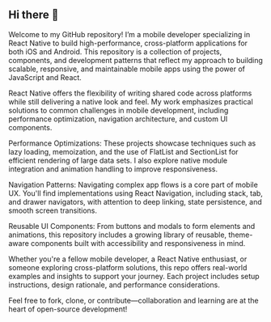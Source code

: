 ## Hi there 👋

Welcome to my GitHub repository! I’m a mobile developer specializing in React Native to build high-performance, cross-platform applications for both iOS and Android. This repository is a collection of projects, components, and development patterns that reflect my approach to building scalable, responsive, and maintainable mobile apps using the power of JavaScript and React.

React Native offers the flexibility of writing shared code across platforms while still delivering a native look and feel. My work emphasizes practical solutions to common challenges in mobile development, including performance optimization, navigation architecture, and custom UI components.

Performance Optimizations: These projects showcase techniques such as lazy loading, memoization, and the use of FlatList and SectionList for efficient rendering of large data sets. I also explore native module integration and animation handling to improve responsiveness.

Navigation Patterns: Navigating complex app flows is a core part of mobile UX. You'll find implementations using React Navigation, including stack, tab, and drawer navigators, with attention to deep linking, state persistence, and smooth screen transitions.

Reusable UI Components: From buttons and modals to form elements and animations, this repository includes a growing library of reusable, theme-aware components built with accessibility and responsiveness in mind.

Whether you're a fellow mobile developer, a React Native enthusiast, or someone exploring cross-platform solutions, this repo offers real-world examples and insights to support your journey. Each project includes setup instructions, design rationale, and performance considerations.

Feel free to fork, clone, or contribute—collaboration and learning are at the heart of open-source development!
